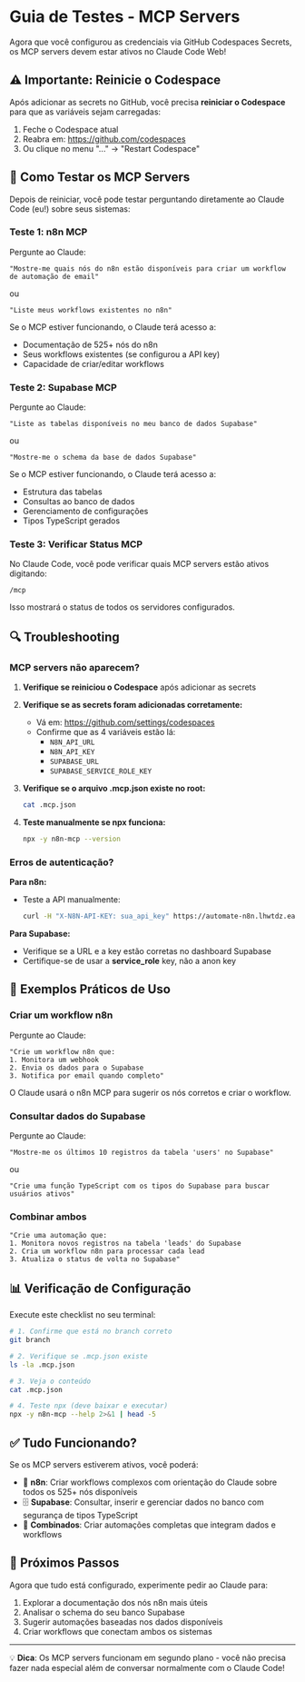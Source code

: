 # Guia de Testes - MCP Servers

Agora que você configurou as credenciais via GitHub Codespaces Secrets, os MCP servers devem estar ativos no Claude Code Web!

## ⚠️ Importante: Reinicie o Codespace

Após adicionar as secrets no GitHub, você precisa **reiniciar o Codespace** para que as variáveis sejam carregadas:

1. Feche o Codespace atual
2. Reabra em: https://github.com/codespaces
3. Ou clique no menu "..." → "Restart Codespace"

## 🧪 Como Testar os MCP Servers

Depois de reiniciar, você pode testar perguntando diretamente ao Claude Code (eu!) sobre seus sistemas:

### Teste 1: n8n MCP

Pergunte ao Claude:

```
"Mostre-me quais nós do n8n estão disponíveis para criar um workflow de automação de email"
```

ou

```
"Liste meus workflows existentes no n8n"
```

Se o MCP estiver funcionando, o Claude terá acesso a:
- Documentação de 525+ nós do n8n
- Seus workflows existentes (se configurou a API key)
- Capacidade de criar/editar workflows

### Teste 2: Supabase MCP

Pergunte ao Claude:

```
"Liste as tabelas disponíveis no meu banco de dados Supabase"
```

ou

```
"Mostre-me o schema da base de dados Supabase"
```

Se o MCP estiver funcionando, o Claude terá acesso a:
- Estrutura das tabelas
- Consultas ao banco de dados
- Gerenciamento de configurações
- Tipos TypeScript gerados

### Teste 3: Verificar Status MCP

No Claude Code, você pode verificar quais MCP servers estão ativos digitando:

```
/mcp
```

Isso mostrará o status de todos os servidores configurados.

## 🔍 Troubleshooting

### MCP servers não aparecem?

1. **Verifique se reiniciou o Codespace** após adicionar as secrets
2. **Verifique se as secrets foram adicionadas corretamente:**
   - Vá em: https://github.com/settings/codespaces
   - Confirme que as 4 variáveis estão lá:
     - `N8N_API_URL`
     - `N8N_API_KEY`
     - `SUPABASE_URL`
     - `SUPABASE_SERVICE_ROLE_KEY`

3. **Verifique se o arquivo .mcp.json existe no root:**
   ```bash
   cat .mcp.json
   ```

4. **Teste manualmente se npx funciona:**
   ```bash
   npx -y n8n-mcp --version
   ```

### Erros de autenticação?

**Para n8n:**
- Teste a API manualmente:
  ```bash
  curl -H "X-N8N-API-KEY: sua_api_key" https://automate-n8n.lhwtdz.easypanel.host/api/v1/workflows
  ```

**Para Supabase:**
- Verifique se a URL e a key estão corretas no dashboard Supabase
- Certifique-se de usar a **service_role** key, não a anon key

## 🎯 Exemplos Práticos de Uso

### Criar um workflow n8n

Pergunte ao Claude:

```
"Crie um workflow n8n que:
1. Monitora um webhook
2. Envia os dados para o Supabase
3. Notifica por email quando completo"
```

O Claude usará o n8n MCP para sugerir os nós corretos e criar o workflow.

### Consultar dados do Supabase

Pergunte ao Claude:

```
"Mostre-me os últimos 10 registros da tabela 'users' no Supabase"
```

ou

```
"Crie uma função TypeScript com os tipos do Supabase para buscar usuários ativos"
```

### Combinar ambos

```
"Crie uma automação que:
1. Monitora novos registros na tabela 'leads' do Supabase
2. Cria um workflow n8n para processar cada lead
3. Atualiza o status de volta no Supabase"
```

## 📊 Verificação de Configuração

Execute este checklist no seu terminal:

```bash
# 1. Confirme que está no branch correto
git branch

# 2. Verifique se .mcp.json existe
ls -la .mcp.json

# 3. Veja o conteúdo
cat .mcp.json

# 4. Teste npx (deve baixar e executar)
npx -y n8n-mcp --help 2>&1 | head -5
```

## ✅ Tudo Funcionando?

Se os MCP servers estiverem ativos, você poderá:

- 🔧 **n8n**: Criar workflows complexos com orientação do Claude sobre todos os 525+ nós disponíveis
- 🗄️ **Supabase**: Consultar, inserir e gerenciar dados no banco com segurança de tipos TypeScript
- 🤖 **Combinados**: Criar automações completas que integram dados e workflows

## 🚀 Próximos Passos

Agora que tudo está configurado, experimente pedir ao Claude para:

1. Explorar a documentação dos nós n8n mais úteis
2. Analisar o schema do seu banco Supabase
3. Sugerir automações baseadas nos dados disponíveis
4. Criar workflows que conectam ambos os sistemas

---

💡 **Dica**: Os MCP servers funcionam em segundo plano - você não precisa fazer nada especial além de conversar normalmente com o Claude Code!
